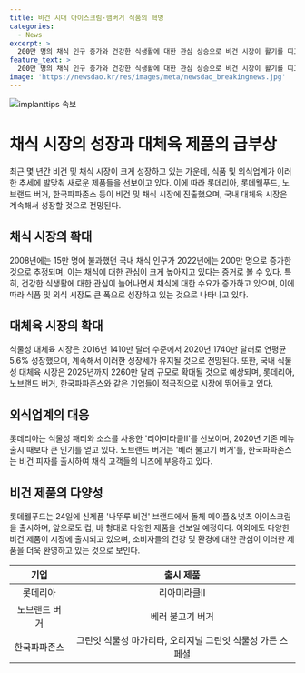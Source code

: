 ```yaml
---
title: 비건 시대 아이스크림·햄버거 식품의 혁명
categories:
  - News
excerpt: >
  200만 명의 채식 인구 증가와 건강한 식생활에 대한 관심 상승으로 비건 시장이 활기를 띠고 있다. 식품·외식업계가 다양한 비건 제품을 출시하며 성장 중이며, 국내 식물성 대체육 시장의 확대가 기대된다. 롯데리아, 롯데웰푸드, 노브랜드 버거, 한국파파존스 등 다수의 기업이 비건 제품을 선보이며 시장을 공략하고 있다.
feature_text: >
  200만 명의 채식 인구 증가와 건강한 식생활에 대한 관심 상승으로 비건 시장이 활기를 띠고 있다. 식품·외식업계가 다양한 비건 제품을 출시하며 성장 중이며, 국내 식물성 대체육 시장의 확대가 기대된다. 롯데리아, 롯데웰푸드, 노브랜드 버거, 한국파파존스 등 다수의 기업이 비건 제품을 선보이며 시장을 공략하고 있다.
image: 'https://newsdao.kr/res/images/meta/newsdao_breakingnews.jpg'
---
```


<p><img src="https://newsdao.kr/res/images/meta/newsdao_breakingnews.jpg" alt="implanttips 속보" /></p>

<h1>채식 시장의 성장과 대체육 제품의 급부상</h1>

<p data-ke-size="size16">최근 몇 년간 비건 및 채식 시장이 크게 성장하고 있는 가운데, 식품 및 외식업계가 이러한 추세에 발맞춰 새로운 제품들을 선보이고 있다. 이에 따라 롯데리아, 롯데웰푸드, 노브랜드 버거, 한국파파존스 등이 비건 및 채식 시장에 진출했으며, 국내 대체육 시장은 계속해서 성장할 것으로 전망된다.</p>

<h2 data-ke-size="size26">채식 시장의 확대</h2>

<p>2008년에는 15만 명에 불과했던 국내 채식 인구가 2022년에는 200만 명으로 증가한 것으로 추정되며, 이는 채식에 대한 관심이 크게 높아지고 있다는 증거로 볼 수 있다. 특히, 건강한 식생활에 대한 관심이 늘어나면서 채식에 대한 수요가 증가하고 있으며, 이에 따라 식품 및 외식 시장도 큰 폭으로 성장하고 있는 것으로 나타나고 있다.</p>

<h2 data-ke-size="size26">대체육 시장의 확대</h2>

<p>식물성 대체육 시장은 2016년 1410만 달러 수준에서 2020년 1740만 달러로 연평균 5.6% 성장했으며, 계속해서 이러한 성장세가 유지될 것으로 전망된다. 또한, 국내 식물성 대체육 시장은 2025년까지 2260만 달러 규모로 확대될 것으로 예상되며, 롯데리아, 노브랜드 버거, 한국파파존스와 같은 기업들이 적극적으로 시장에 뛰어들고 있다.</p>

<h2 data-ke-size="size26">외식업계의 대응</h2>

<p>롯데리아는 식물성 패티와 소스를 사용한 '리아미라클Ⅱ'를 선보이며, 2020년 기존 메뉴 출시 때보다 큰 인기를 얻고 있다. 노브랜드 버거는 '베러 불고기 버거'를, 한국파파존스는 비건 피자를 출시하여 채식 고객들의 니즈에 부응하고 있다.</p>

<h2 data-ke-size="size26">비건 제품의 다양성</h2>

<p>롯데웰푸드는 24일에 신제품 '나뚜루 비건' 브랜드에서 돌체 메이플＆넛츠 아이스크림을 출시하며, 앞으로도 컵, 바 형태로 다양한 제품을 선보일 예정이다. 이외에도 다양한 비건 제품이 시장에 출시되고 있으며, 소비자들의 건강 및 환경에 대한 관심이 이러한 제품을 더욱 환영하고 있는 것으로 보인다.</p>

<table>
    <thead>
        <tr>
            <th style="text-align: center;">기업</th>
            <th style="text-align: center;">출시 제품</th>
        </tr>
    </thead>
    <tbody>
        <tr>
            <td style="text-align: center;">롯데리아</td>
            <td style="text-align: center;">리아미라클Ⅱ</td>
        </tr>
        <tr>
            <td style="text-align: center;">노브랜드 버거</td>
            <td style="text-align: center;">베러 불고기 버거</td>
        </tr>
        <tr>
            <td style="text-align: center;">한국파파존스</td>
            <td style="text-align: center;">그린잇 식물성 마가리타, 오리지널 그린잇 식물성 가든 스페셜</td>
        </tr>
    </tbody>
</table>

<p data-ke-size="size16"></p>

